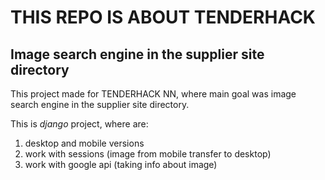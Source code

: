 # THIS REPO IS ABOUT TENDERHACK

## Image search engine in the supplier site directory

This project made for TENDERHACK NN, where main goal was image search engine in the supplier site directory.

This is *django* project, where are:
1. desktop and mobile versions
2. work with sessions (image from mobile transfer to desktop)
3. work with google api (taking info about image)
